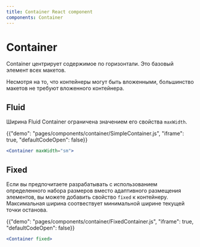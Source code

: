 ```yaml
---
title: Container React component
components: Container
---
```


# Container

<p class="description">Container центрирует содержимое по горизонтали. Это базовый элемент всех макетов.</p>

Несмотря на то, что контейнеры могут быть вложенными, большинство макетов не требуют вложенного контейнера.

## Fluid

Ширина Fluid Container ограничена значением его свойства `maxWidth`.

{{"demo": "pages/components/container/SimpleContainer.js", "iframe": true, "defaultCodeOpen": false}}

```jsx
<Container maxWidth="sm">
```

## Fixed

Если вы предпочитаете разрабатывать с использованием определенного набора размеров вместо адаптивного размещения элементов, вы можете добавить свойство `fixed` к контейнеру. Максимальная ширина соотвествует минимальной ширине текущей точки останова.

{{"demo": "pages/components/container/FixedContainer.js", "iframe": true, "defaultCodeOpen": false}}

```jsx
<Container fixed>
```